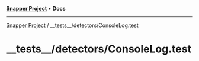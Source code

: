 [**Snapper Project**](../../../README.md) • **Docs**

***

[Snapper Project](../../../README.md) / \_\_tests\_\_/detectors/ConsoleLog.test

# \_\_tests\_\_/detectors/ConsoleLog.test

